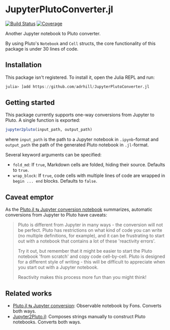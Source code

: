 # JupyterPlutoConverter.jl

[![Build Status](https://github.com/adrhill/JupyterPlutoConverter.jl/actions/workflows/CI.yml/badge.svg?branch=main)](https://github.com/adrhill/JupyterPlutoConverter.jl/actions/workflows/CI.yml?query=branch%3Amain)
[![Coverage](https://codecov.io/gh/adrhill/JupyterPlutoConverter.jl/branch/main/graph/badge.svg)](https://codecov.io/gh/adrhill/JupyterPlutoConverter.jl)


Another Jupyter notebook to Pluto converter.

By using Pluto's `Notebook` and `Cell` structs, the core functionality of this package is under 30 lines of code. 

## Installation
This package isn't registered. To install it, open the Julia REPL and run:
```julia
julia> ]add https://github.com/adrhill/JupyterPlutoConverter.jl
```

## Getting started
This package currently supports one-way conversions from Jupyter to Pluto. A single function is exported:
```julia
jupyter2pluto(input_path, output_path)
```
where `input_path` is the path to a Jupyter notebook in `.ipynb`-format and `output_path` the path of the generated Pluto notebook in `.jl`-format.

Several keyword arguments can be specified:
- `fold_md`: If `true`, Markdown cells are folded, hiding their source. Defaults to `true`.
- `wrap_block`: If `true`, code cells with multiple lines of code are wrapped in `begin ... end` blocks. Defaults to `false`.

## Caveat emptor
As the [Pluto.jl ⇆ Jupyter conversion notebook](https://observablehq.com/@olivier_plas/pluto-jl-jupyter-conversion) summarizes, automatic conversions from Jupyter to Pluto have caveats:

> Pluto is different from Jupyter in many ways - the conversion will not be perfect. Pluto has restrictions on what kind of code you can write (no multiple definitions, for example), and it can be frustrating to start out with a notebook that contains a lot of these 'reactivity errors'.
> 
> Try it out, but remember that it might be easier to start the Pluto notebook 'from scratch' and copy code cell-by-cell. Pluto is designed for a different style of writing - this will be difficult to appreciate when you start out with a Jupyter notebook.
>
> Reactivity makes this process more fun than you might think!

## Related works
- [Pluto.jl ⇆ Jupyter conversion](https://observablehq.com/@olivier_plas/pluto-jl-jupyter-conversion):
    Observable notebook by Fons. Converts both ways.
- [Jupyter2Pluto.jl](https://github.com/vdayanand/Jupyter2Pluto.jl): 
    Composes strings manually to construct Pluto notebooks. Converts both ways.